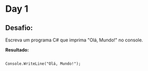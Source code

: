 # Day 1

## Desafio:
Escreva um programa C# que imprima "Olá, Mundo!" no console.

**Resultado:**

```cshap

Console.WriteLine("Olá, Mundo!");
